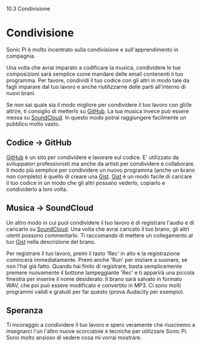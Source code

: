 10.3 Condivisione

# Condivisione

Sonic Pi è molto incentrato sulla condivisione e sull'apprendimento in compagnia.

Una volta che avrai imparato a codificare la musica, condividere le tue composizioni sarà semplice come mandare delle email contenenti il tuo programma. Per favore, condividi il tuo codice con gli altri in modo tale da fagli imparare dal tuo lavoro e anche riutilizzarne delle parti all'interno di nuovi brani.

Se non sai quale sia il modo migliore per condividere il tuo lavoro con gli/le altri/e, ti consiglio di metterlo su [GitHub](https://github.com). La tua musica invece può essere messa su [SoundCloud](https://soundcloud.com). In questo modo potrai raggiungere facilmente un pubblico molto vasto.

## Codice -> GitHub

[GitHub](https://github.com) è un sito per condividere e lavorare sul codice. E' utilizzato da sviluppatori professionisti ma anche da artisti per condividere e collaborare. Il modo più semplice per condividere un nuovo programma (anche un brano non completo) è quello di creare una [Gist](https://gist-github.com). [Gist](https://gist.github.com) è un modo facile di caricare il tuo codice in un modo che gli altri possano vederlo, copiarlo e condividerlo a loro volta.

## Musica -> SoundCloud

Un altro modo in cui puoi condividere il tuo lavoro è di registrare l'audio e di caricarlo su [SoundCloud](https://soundcloud.com). Una volta che avrai caricato il tuo brano, gli altri utenti possono commentarlo. Ti raccomando di mettere un collegamento al tuo [Gist](https://gist.github.com) nella descrizione del brano.

Per registrare il tuo lavoro, premi il tasto 'Rec' in alto e la registrazione comincerà immediatamente. Premi anche 'Run' per iniziare a suonare, se non l'hai già fatto. Quando hai finito di registrare, basta semplicemente premere nuovamente il bottone lampeggiante 'Rec' e ti apparirà una piccola finestra per inserire il nome desiderato. Il brano sarà salvato in formato WAV, che poi può essere modificato e convertito in MP3. Ci sono molti programmi validi e gratuiti per far questo (prova Audacity per esempio).

## Speranza

Ti incoraggio a condividere il tuo lavoro e spero veramente che riusciremo a insegnarci l'un l'altro nuove scorciatoie e tecniche per utilizzare Sonic Pi. Sono molto ansioso di vedere cosa mi vorrai mostrare.
